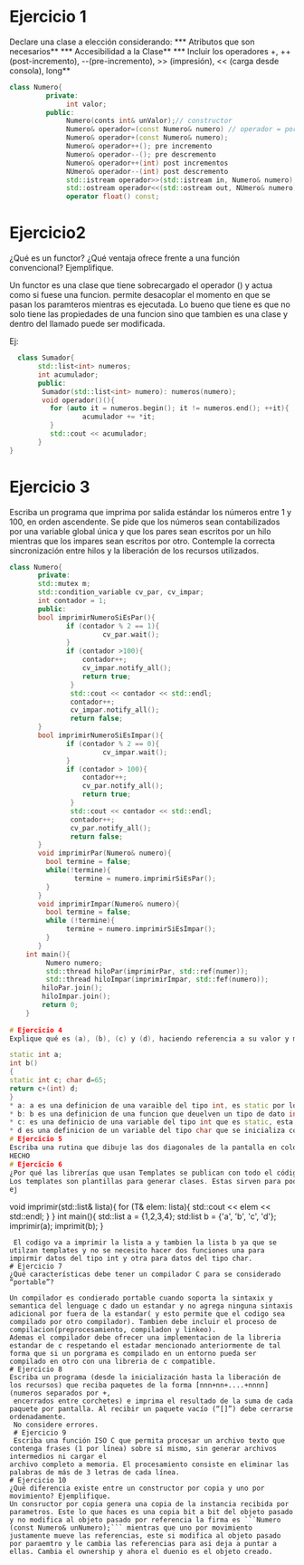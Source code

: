# Ejercicio 1
Declare una clase a elección considerando:
*** Atributos que son necesarios** *** Accesibilidad a la Clase** *** Incluir los operadores +, ++ (post-incremento), --(pre-incremento), >> (impresión), 
<< (carga desde consola), long**
```C++
class Numero{
         private:
              int valor;
         public:
              Numero(conts int& unValor);// constructor
              Numero& operador=(const Numero& numero) // operador = por copia
              Numero& operador+(const Numero& numero);
              Numero& operador++(); pre incremento
              Numero& operador--(); pre descremento
              Numero& operador++(int) post incrementos
              NUmero& operador--(int) post descremento
              std::istream operador>>(std::istream in, Numero& numero);
              std::ostream operador<<(std::ostream out, NUmero& numero);
              operator float() const;
```

# Ejercicio2 
¿Qué es un functor? ¿Qué ventaja ofrece frente a una función convencional? Ejemplifique.

Un functor es una clase que tiene sobrecargado el operador () y actua como si fuese una funcion. permite desacoplar el momento en que se pasan los paramteros mientras es ejecutada. Lo bueno que tiene es que no solo tiene las propiedades de una funcion sino que tambien es una clase y dentro del llamado puede ser modificada.

Ej:
```C++
  class Sumador{
       std::list<int> numeros;
       int acumulador;
       public:
        Sumador(std::list<int> numero): numeros(numero); 
        void operador()(){
          for (auto it = numeros.begin(); it != numeros.end(); ++it){
                  acumulador += *it;
          }
          std::cout << acumulador;
       }
}
```


# Ejercicio 3
Escriba un programa que imprima por salida estándar los números entre 1 y 100, en orden ascendente. Se pide que los números sean contabilizados por una variable global única y que los pares sean escritos por un hilo mientras que los impares sean escritos por otro.
Contemple la correcta sincronización entre hilos y la liberación de los recursos utilizados.
```C++
class Numero{
       private:
       std::mutex m;
       std::condition_variable cv_par, cv_impar;
       int contador = 1;
       public:
       bool imprimirNumeroSiEsPar(){
              if (contador % 2 == 1){
                       cv_par.wait();
              }
              if (contador >100){
                  contador++;
                  cv_impar.notify_all();
                  return true;
               }
               std::cout << contador << std::endl;
               contador++;
               cv_impar.notify_all();
               return false;
       }
       bool imprimirNumeroSiEsImpar(){
              if (contador % 2 == 0){
                       cv_impar.wait();
              }
              if (contador > 100){
                  contador++;
                  cv_par.notify_all();
                  return true;
               }
               std::cout << contador << std::endl;
               contador++;
               cv_par.notify_all();
               return false;
       }
       void imprimirPar(Numero& numero){
         bool termine = false;
         while(!termine){
                termine = numero.imprimirSiEsPar();
         }
       }
       void imprimirImpar(Numero& numero){
         bool termine = false;
         while (!termine){
              termine = numero.imprimirSiEsImpar();
         }
       }
    int main(){
         Numero numero;
         std::thread hiloPar(imprimirPar, std::ref(numer));
         std::thread hiloImpar(imprimirImpar, std::fef(numero));
        hiloPar.join();
        hiloImpar.join();
        return 0;
    }    
               
# Ejercicio 4
Explique qué es (a), (b), (c) y (d), haciendo referencia a su valor y momento de inicialización, su comportamiento y el area de memoria donde residen:

static int a;
int b()
{
static int c; char d=65;
return c+(int) d;
}
* a: a es una definicion de una varaible del tipo int, es static por lo que se va a encontrar almacenada en el data segmente y su scope es local del programa, es decir, solo puede ser accedida en ese modulo. Como no se eucnetra inicializada por el programador esta es inicializada en cero cuando se ejecuta el programa. 
* b: b es una definicion de una funcion que deuelven un tipo de dato int y que no recibe parametros. Esta tien scope local y se encuentra en el code segment. 
* c: es una definicio de una variable del tipo int que es static, esta se encuentra en el data segmente y se inicializa en cero cuando comienza el programa y su scope es local a la funcion, es decir, solo puede ser accedida dentro de la funcion. 
* d es una definicion de un variable del tipo char que se inicializa con el valor correspondinte a la tabla ascci de 65. Se encuentra en el stack por encoentrarse declarada en una funcion y scope es local a la funcion. 
# Ejercicio 5
Escriba una rutina que dibuje las dos diagonales de la pantalla en color rojo..
HECHO
# Ejercicio 6
¿Por qué las librerías que usan Templates se publican con todo el código fuente y no como un .h y .o/.obj?.
Los templates son plantillas para generar clases. Estas sirven para poder generar codigo generico. Se suele usar en funciones donde la implementacion solo varia con respecto al tipo de dato que se esta usando. Se publican con todo el codgio ya que este es porcesado por el compilador y depende del tipo de dato que se este usando en ese momento. por eso podemos especificar el tipo de dato o dejar que el compilador lo deduzca, pero dicho codigo debe compilarse en el momento que se defina el tipo de dato.
ej
```
void imprimir(std::list<T>& lista){
        for (T& elem: lista){
                 std::cout << elem << std::endl;
         }
 }
 int main(){
         std::list<int> a = {1,2,3,4};
         std:list<char> b = {'a', 'b', 'c', 'd'};
         imprimir(a);
         imprimit(b);
}
````
 El codigo va a imprimir la lista a y tambien la lista b ya que se utilzan templates y no se necesito hacer dos funciones una para impirmir datos del tipo int y otra para datos del tipo char.
# Ejercicio 7
¿Qué características debe tener un compilador C para se considerado “portable”?

Un compilador es condierado portable cuando soporta la sintaxix y semantica del lenguage c dado un estandar y no agrega ninguna sintaxis adicional por fuera de la estandar( y esto permite que el codigo sea compilado por otro compilador). Tambien debe incluir el proceso de compilacion(preprocesamiento, compiladon y linkeo). 
Ademas el compilador debe ofrecer una implementacion de la libreria estandar de c respetando el estadar mencionado anteriormente de tal forma que si un porgrama es compilado en un entorno pueda ser compilado en otro con una libreria de c compatible.
# Ejercicio 8
Escriba un programa (desde la inicialización hasta la liberación de los recursos) que reciba paquetes de la forma [nnn+nn+....+nnnn] (numeros separados por +,
 encerrados entre corchetes) e imprima el resultado de la suma de cada paquete por pantalla. Al recibir un paquete vacío (“[]”) debe cerrarse ordenadamente. 
 No considere errores.
 # Ejercicio 9
 Escriba una función ISO C que permita procesar un archivo texto que contenga frases (1 por línea) sobre sí mismo, sin generar archivos intermedios ni cargar el 
archivo completo a memoria. El procesamiento consiste en eliminar las palabras de más de 3 letras de cada línea.
# Ejercicio 10
¿Qué diferencia existe entre un constructor por copia y uno por movimiento? Ejemplifique.
Un consructor por copia genera una copia de la instancia recibida por parametros. Este lo que haces es una copia bit a bit del objeto pasado y no modifica al objeto pasado por referencia la firma es ```Numero (const Numero& unNumero);``` mientras que uno por movimiento justamente mueve las referencias, este si modifica al objeto pasado por paraemtro y le cambia las referencias para asi deja a puntar a ellas. Cambia el ownership y ahora el duenio es el objeto creado.
